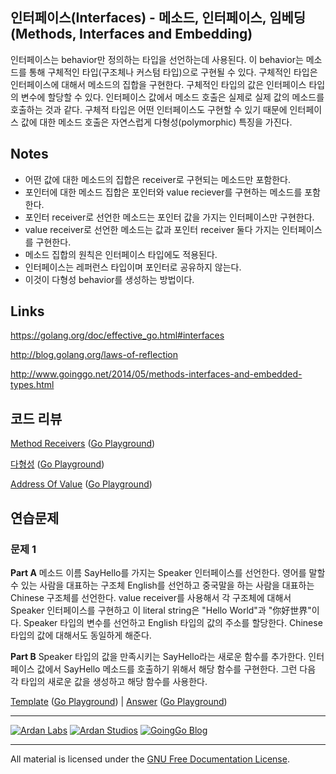 ## 인터페이스(Interfaces) - 메소드, 인터페이스, 임베딩(Methods, Interfaces and Embedding)

인터페이스는 behavior만 정의하는 타입을 선언하는데 사용된다. 이 behavior는 메소드를 통해 구체적인 타입(구조체나 커스텀 타입)으로 구현될 수 있다. 구체적인 타입은 인터페이스에 대해서 메소드의 집합을 구현한다. 구체적인 타입의 값은 인터페이스 타입의 변수에 할당할 수 있다. 인터페이스 값에서 메소드 호출은 실제로 실제 값의 메소드를 호출하는 것과 같다. 구체적 타입은 어떤 인터페이스도 구현할 수 있기 때문에 인터페이스 값에 대한 메소드 호출은 자연스럽게 다형성(polymorphic) 특징을 가진다.

## Notes

* 어떤 값에 대한 메소드의 집합은 receiver로 구현되는 메소드만 포함한다.
* 포인터에 대한 메소드 집합은 포인터와 value reciever를 구현하는 메소드를 포함한다.
* 포인터 receiver로 선언한 메소드는 포인터 값을 가지는 인터페이스만 구현한다.
* value receiver로 선언한 메소드는 값과 포인터 receiver 둘다 가지는 인터페이스를 구현한다.
* 메소드 집합의 원칙은 인터페이스 타입에도 적용된다.
* 인터페이스는 레퍼런스 타입이며 포인터로 공유하지 않는다.
* 이것이 다형성 behavior를 생성하는 방법이다.

## Links

https://golang.org/doc/effective_go.html#interfaces

http://blog.golang.org/laws-of-reflection

http://www.goinggo.net/2014/05/methods-interfaces-and-embedded-types.html

## 코드 리뷰

[Method Receivers](example1/example1.go) ([Go Playground](https://play.golang.org/p/eY2Ms-UF-t))

[다형성](example2/example2.go) ([Go Playground](https://play.golang.org/p/Lo1ucf1e9d))

[Address Of Value](example3/example3.go) ([Go Playground](https://play.golang.org/p/yaUWLZjidB))

## 연습문제

### 문제 1

**Part A** 메소드 이름 SayHello를 가지는 Speaker 인터페이스를 선언한다. 영어를 말할 수 있는 사람을 대표하는 구조체 English를 선언하고 중국말을 하는 사람을 대표하는 Chinese 구조체를 선언한다. value receiver를 사용해서 각 구조체에 대해서 Speaker 인터페이스를 구현하고 이 literal string은 "Hello World"과 "你好世界"이다. Speaker 타입의 변수를 선언하고 English 타입의 값의 주소를 할당한다. Chinese 타입의 값에 대해서도 동일하게 해준다. 

**Part B** Speaker 타입의 값을 만족시키는 SayHello라는 새로운 함수를 추가한다. 인터페이스 값에서 SayHello 메소드를 호출하기 위해서 해당 함수를 구현한다. 그런 다음 각 타입의 새로운 값을 생성하고 해당 함수를 사용한다.

[Template](exercises/template1/template1.go) ([Go Playground](http://play.golang.org/p/oijJdRW3cD)) | 
[Answer](exercises/exercise1/exercise1.go) ([Go Playground](http://play.golang.org/p/iHOEV4YEKr))

___
[![Ardan Labs](../../00-slides/images/ggt_logo.png)](http://www.ardanlabs.com)
[![Ardan Studios](../../00-slides/images/ardan_logo.png)](http://www.ardanstudios.com)
[![GoingGo Blog](../../00-slides/images/ggb_logo.png)](http://www.goinggo.net)
___
All material is licensed under the [GNU Free Documentation License](https://github.com/ArdanStudios/gotraining/blob/master/LICENSE).